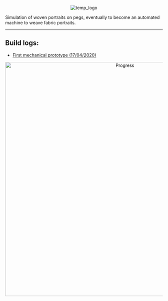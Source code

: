 <p align="center">
  <img align="center" alt="temp_logo" src="https://i.imgur.com/3YnnXHr.jpg">
</p>

Simulation of woven portraits on pegs, eventually to become an automated machine to weave fabric portraits.
_____________________________
## **Build logs:**

* [First mechanical prototype (17/04/2020)](Documentation/Prototype_I.md)

<p align="center">
<img width="750" alt="Progress" src="https://i.imgur.com/Nh6pQkR.jpg">
</p>
